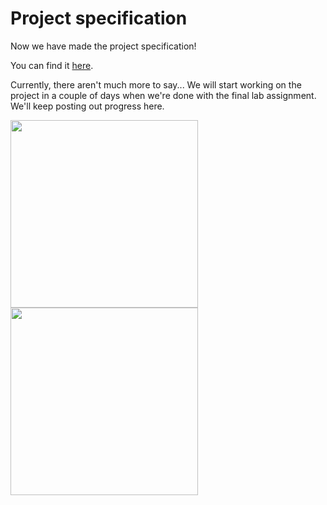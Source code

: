 # Project specification

Now we have made the project specification!

You can find it [here](/docs/appears-jammed-project.pdf).

Currently, there aren't much more to say... We will start working on the project in a couple of days when we're done with the final lab assignment. We'll keep posting out progress here.

<img src="https://media.giphy.com/media/Th4AQKBJ9QzbW/giphy.gif" height="300px"><img src="http://25.media.tumblr.com/tumblr_lf1qnaCb0h1qa13pro1_500.png" height="300px">
